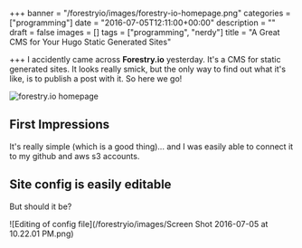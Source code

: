 +++
banner = "/forestryio/images/forestry-io-homepage.png"
categories = ["programming"]
date = "2016-07-05T12:11:00+00:00"
description = ""
draft = false
images = []
tags = ["programming", "nerdy"]
title = "A Great CMS for Your Hugo Static Generated Sites"

+++
I accidently came across **Forestry.io** yesterday.  It's a CMS for static generated sites.  It looks really smick, but the only way to find out what it's like, is to publish a post with it.  So here we go!

![forestry.io homepage](/forestryio/images/forestry-io-homepage.png)

## First Impressions
It's really simple (which is a good thing)... and I was easily able to connect it to my github and aws s3 accounts.

## Site config is easily editable
But should it be?

![Editing of config file](/forestryio/images/Screen Shot 2016-07-05 at 10.22.01 PM.png)

